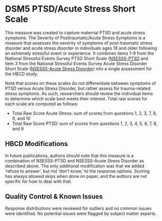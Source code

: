 # DSM5 PTSD/Acute Stress Short Scale
This measure was created to capture maternal PTSD and acute stress symptoms. The Severity of Posttraumatic/Acute Stress Symptoms is a measure that assesses the severity of symptoms of post-traumatic stress disorder and acute stress disorder in individuals ages 18 and older following an extremely stressful event or experience. It combines items 1-9 from the National Stressful Events Survey PTSD Short Scale ([NSESSS-PTSD](https://www.psychiatry.org/File%20Library/Psychiatrists/Practice/DSM/APA_DSM5_Severity-of-Posttraumatic-Stress-Symptoms-Adult.pdf) and Item 3 from the National Stressful Events Survey Acute Stress Disorder Short Scale ([NSESSS-Acute Stress Disorder](https://www.psychiatry.org/File%20Library/Psychiatrists/Practice/DSM/APA_DSM5_Severity-of-Acute-Stress-Symptoms-Adult.pdf)) into a single assessment for the HBCD study. 

Note that scores on these scales do not differentiate between symptoms of PTSD versus Acute Stress Disorder, but rather assess for trauma-related stress symptoms. As such, researchers should review the individual items to determine which scale best meets their interest. Total raw scores for each scale are computed as follows:

- Total Raw Score Acute Stress: sum of scores from questions 1, 2, 3, 7, 8, 9, and 10
- Total Raw Score PTSD: sum of scores from questions 1, 2, 3, 4, 5, 6, 7, 8, and 9

## HBCD Modifications
In future publications, authors should note that this measure is a combination of NSESSS-PTSD and NSESSS-Acute Stress Disorder as described above. The only additional modification was that we added ‘refuse to answer’, but not ‘don’t know,’ to the response options. Scoring has always allowed skips when done on paper, and the authors are not specific for how to deal with that.

## Quality Control & Known Issues 
Response distributions were reviewed for outliers and no common issues were identified. No potential issues were flagged by subject matter experts.